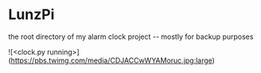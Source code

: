 # LunzPi
the root directory of my alarm clock project -- mostly for backup purposes
 
![<clock.py running>]
(https://pbs.twimg.com/media/CDJACCwWYAMoruc.jpg:large)
